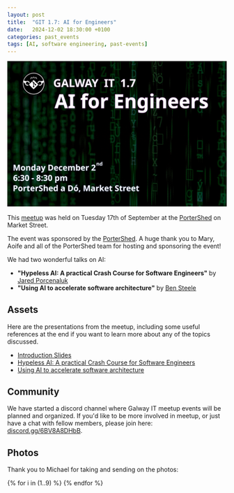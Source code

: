 ```yaml
---
layout: post
title:  "GIT 1.7: AI for Engineers"
date:   2024-12-02 18:30:00 +0100
categories: past_events
tags: [AI, software engineering, past-events]
---
```

![GIT 1.7: AI for Engineers](/assets/1.7/poster.png)

This [meetup](https://www.meetup.com/galway-information-technology/events/304656664/) was held on Tuesday 17th of September at the [PorterShed](https://www.google.com/maps/place/PorterShed/@53.2734788,-9.0534656,17z/data=!3m1!4b1!4m6!3m5!1s0x485b96e5c4af853f:0x3535a8060a8c257d!8m2!3d53.2734788!4d-9.0534656!16s%2Fg%2F11c0xpjshy?entry=ttu) on Market Street.


The event was sponsored by the [PorterShed](https://portershed.com/). A huge thank you to Mary, Aoife and all of the PorterShed team for hosting and sponsoring the event!

We had two wonderful talks on AI:

- **"Hypeless AI: A practical Crash Course for Software Engineers"** by [Jared Porcenaluk](https://www.linkedin.com/in/jared-porcenaluk-63927043/)
- **"Using AI to accelerate software architecture"** by [Ben Steele](https://www.linkedin.com/in/ben-steele-galway/)



## Assets

Here are the presentations from the meetup, including some useful references at the end if you want to learn more about any of the topics discussed.

- [Introduction Slides](/assets/1.7/intro.pdf)
- [Hypeless AI: A practical Crash Course for Software Engineers](https://github.com/galway-it-meetup/galway-it-meetup.github.io/raw/refs/heads/main/assets/1.7/hypeless-ai.pdf)
- [Using AI to accelerate software architecture](/assets/1.7/intro)


## Community

We have started a discord channel where Galway IT meetup events will be planned and organized. If you'd like to be more involved in meetup, or just have a chat with fellow members, please join here: [discord.gg/6BV8A8DHbB](https://discord.gg/6BV8A8DHbB).


## Photos 

Thank you to Michael for taking and sending on the photos:


<!-- https://nanogallery2.nanostudio.org/ -->
<div id="nanogallery2" data-nanogallery2='{
	"itemsBaseURL": "/assets/1.7/photos/",
    "thumbnailHeight": 240,
    "thumbnailWidth":  "auto"   
  }'>
  {% for i in (1..9) %}
    <a href="{{i}}.jpg" data-ngthumb="{{i}}.jpg"></a>
  {% endfor %}
</div>